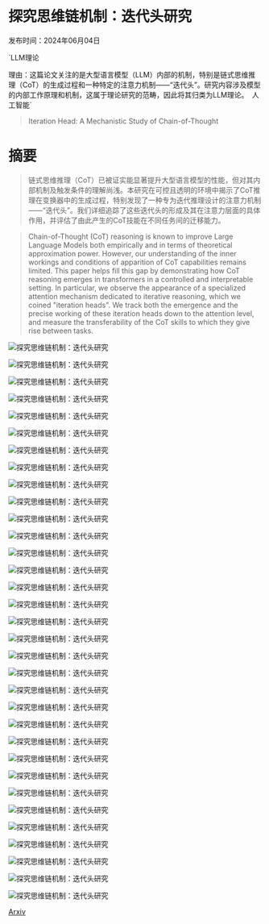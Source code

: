 # 探究思维链机制：迭代头研究

发布时间：2024年06月04日

`LLM理论

理由：这篇论文关注的是大型语言模型（LLM）内部的机制，特别是链式思维推理（CoT）的生成过程和一种特定的注意力机制——“迭代头”。研究内容涉及模型的内部工作原理和机制，这属于理论研究的范畴，因此将其归类为LLM理论。` `人工智能`

> Iteration Head: A Mechanistic Study of Chain-of-Thought

# 摘要

> 链式思维推理（CoT）已被证实能显著提升大型语言模型的性能，但对其内部机制及触发条件的理解尚浅。本研究在可控且透明的环境中揭示了CoT推理在变换器中的生成过程，特别发现了一种专为迭代推理设计的注意力机制——“迭代头”。我们详细追踪了这些迭代头的形成及其在注意力层面的具体作用，并评估了由此产生的CoT技能在不同任务间的迁移能力。

> Chain-of-Thought (CoT) reasoning is known to improve Large Language Models both empirically and in terms of theoretical approximation power. However, our understanding of the inner workings and conditions of apparition of CoT capabilities remains limited. This paper helps fill this gap by demonstrating how CoT reasoning emerges in transformers in a controlled and interpretable setting. In particular, we observe the appearance of a specialized attention mechanism dedicated to iterative reasoning, which we coined "iteration heads". We track both the emergence and the precise working of these iteration heads down to the attention level, and measure the transferability of the CoT skills to which they give rise between tasks.

![探究思维链机制：迭代头研究](../../../paper_images/2406.02128/x1.png)

![探究思维链机制：迭代头研究](../../../paper_images/2406.02128/x2.png)

![探究思维链机制：迭代头研究](../../../paper_images/2406.02128/x3.png)

![探究思维链机制：迭代头研究](../../../paper_images/2406.02128/x4.png)

![探究思维链机制：迭代头研究](../../../paper_images/2406.02128/x5.png)

![探究思维链机制：迭代头研究](../../../paper_images/2406.02128/x6.png)

![探究思维链机制：迭代头研究](../../../paper_images/2406.02128/x7.png)

![探究思维链机制：迭代头研究](../../../paper_images/2406.02128/x8.png)

![探究思维链机制：迭代头研究](../../../paper_images/2406.02128/x9.png)

![探究思维链机制：迭代头研究](../../../paper_images/2406.02128/x10.png)

![探究思维链机制：迭代头研究](../../../paper_images/2406.02128/x11.png)

![探究思维链机制：迭代头研究](../../../paper_images/2406.02128/x12.png)

![探究思维链机制：迭代头研究](../../../paper_images/2406.02128/x13.png)

![探究思维链机制：迭代头研究](../../../paper_images/2406.02128/x14.png)

![探究思维链机制：迭代头研究](../../../paper_images/2406.02128/x15.png)

![探究思维链机制：迭代头研究](../../../paper_images/2406.02128/x16.png)

![探究思维链机制：迭代头研究](../../../paper_images/2406.02128/x17.png)

![探究思维链机制：迭代头研究](../../../paper_images/2406.02128/x18.png)

![探究思维链机制：迭代头研究](../../../paper_images/2406.02128/x19.png)

![探究思维链机制：迭代头研究](../../../paper_images/2406.02128/x20.png)

![探究思维链机制：迭代头研究](../../../paper_images/2406.02128/x21.png)

![探究思维链机制：迭代头研究](../../../paper_images/2406.02128/x22.png)

![探究思维链机制：迭代头研究](../../../paper_images/2406.02128/x23.png)

![探究思维链机制：迭代头研究](../../../paper_images/2406.02128/x24.png)

![探究思维链机制：迭代头研究](../../../paper_images/2406.02128/x25.png)

![探究思维链机制：迭代头研究](../../../paper_images/2406.02128/x26.png)

![探究思维链机制：迭代头研究](../../../paper_images/2406.02128/x27.png)

![探究思维链机制：迭代头研究](../../../paper_images/2406.02128/x28.png)

![探究思维链机制：迭代头研究](../../../paper_images/2406.02128/x29.png)

![探究思维链机制：迭代头研究](../../../paper_images/2406.02128/x30.png)

![探究思维链机制：迭代头研究](../../../paper_images/2406.02128/x31.png)

![探究思维链机制：迭代头研究](../../../paper_images/2406.02128/x32.png)

![探究思维链机制：迭代头研究](../../../paper_images/2406.02128/x33.png)

[Arxiv](https://arxiv.org/abs/2406.02128)